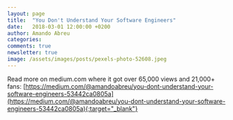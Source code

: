 ```yaml
---
layout: page
title:  "You Don't Understand Your Software Engineers"
date:   2018-03-01 12:00:00 +0200
author: Amando Abreu
categories:
comments: true
newsletter: true
image: /assets/images/posts/pexels-photo-52608.jpeg
---
```


Read more on medium.com where it got over 65,000 views and 21,000+ fans: [https://medium.com/@amandoabreu/you-dont-understand-your-software-engineers-53442ca0805a](https://medium.com/@amandoabreu/you-dont-understand-your-software-engineers-53442ca0805a){:target="_blank"}

